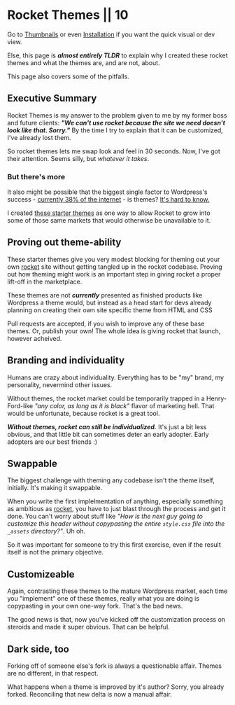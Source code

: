 # Rocket Themes || 10

Go to [Thumbnails](/rocket-themes/all/thumbnails/) or even [Installation](/rocket-themes/all/installation/) if you want the quick visual or dev view.

Else, this page is _**almost entirely TLDR**_ to explain why I created these rocket themes and what the themes are, and are not, about. 

This page also covers some of the pitfalls.

## Executive Summary

Rocket Themes is my answer to the problem given to me by my former boss and future clients: _**"We can't use rocket because the site we need doesn't look like that. Sorry."**_ By the time I try to explain that it can be customized, I've already lost them.

So rocket themes lets me swap look and feel in 30 seconds. Now, I've got their attention. Seems silly, but _whatever it takes_.

### But there's more

It also might be possible that the biggest single factor to Wordpress's success - [currently 38% of the internet](https://kinsta.com/wordpress-market-share/) - is themes? [It's hard to know.](https://en.wikipedia.org/wiki/WordPress#History) 

I created [these starter themes](/rocket-themes/all/thumbnails/) as one way to allow Rocket to grow into some of those same markets that would otherwise be unavailable to it.

## Proving out theme-ability

These starter themes give you very modest blocking for theming out your own [rocket](https://rocket.modern-web.dev/) site without getting tangled up in the rocket codebase. Proving out how theming might work is an important step in giving rocket a proper lift-off in the marketplace.

These themes are not _**currently**_ presented as finished products like Wordpress a theme would, but instead as a head start for devs already planning on creating their own site specific theme from HTML and CSS

Pull requests are accepted, if you wish to improve any of these base themes. Or, publish your own! The whole idea is giving rocket that launch, however acheived.

## Branding and individuality

Humans are crazy about individuality. Everything has to be "my" brand, my personality, nevermind other issues.

Without themes, the rocket market could be temporarily trapped in a Henry-Ford-like _"any color, as long as it is black"_ flavor of marketing hell. That would be unfortunate, because rocket is a great tool.

_**Without themes, rocket can still be individualized.**_ It's just a bit less obvious, and that little bit can sometimes deter an early adopter. Early adopters are our best friends :)

## Swappable

The biggest challenge with theming any codebase isn't the theme itself, initially. It's making it swappable.

When you write the first implelmentation of anything, especially something as ambitious as [rocket](https://rocket.modern-web.dev/), you have to just blast through the process and get it done. You can't worry about stuff like _"How is the next guy going to customize this header without copypasting the entire `style.css` file into the `_assets` directory?"_. Uh oh.

So it was important for someone to try this first exercise, even if the result itself is not the primary objective.

## Customizeable

Again, contrasting these themes to the mature Wordpress market, each time you "implement" one of these themes, really what you are doing is copypasting in your own one-way fork. That's the bad news.

The good news is that, now you've kicked off the customization process on steroids and made it super obvious. That can be helpful.

## Dark side, too

Forking off of someone else's fork is always a questionable affair. Themes are no different, in that respect.

What happens when a theme is improved by it's author? Sorry, you already forked. Reconciling that new delta is now a manual affair.
